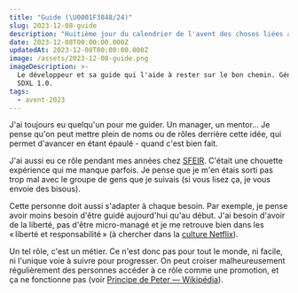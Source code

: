 ```yaml
---
title: "Guide (\U0001F3848/24)"
slug: 2023-12-08-guide
description: "Huitième jour du calendrier de l'avent des choses liées au boulot : le guide"
date: 2023-12-08T00:00:00.000Z
updatedAt: 2023-12-08T00:00:00.000Z
image: /assets/2023-12-08-guide.png
imageDescription: >-
  Le développeur et sa guide qui l'aide à rester sur le bon chemin. Générée avec
  SDXL 1.0.
tags:
  - avent-2023
---
```


J'ai toujours eu quelqu'un pour me guider. Un manager, un mentor… Je pense qu'on peut mettre plein de noms ou de rôles derrière cette idée, qui permet d'avancer en étant épaulé - quand c'est bien fait.

J'ai aussi eu ce rôle pendant mes années chez [SFEIR](https://www.sfeir.com/fr/). C'était une chouette expérience qui me manque parfois. Je pense que je m'en étais sorti pas trop mal avec le groupe de gens que je suivais (si vous lisez ça, je vous envoie des bisous).

Cette personne doit aussi s'adapter à chaque besoin. Par exemple, je pense avoir moins besoin d'être guidé aujourd'hui qu'au début. J'ai besoin d'avoir de la liberté, pas d'être micro-managé et je me retrouve bien dans les « liberté et responsabilité » (à chercher dans la [culture Netflix](https://jobs.netflix.com/culture?lang=Fran%C3%A7ais)).

Un tel rôle, c'est un métier. Ce n'est donc pas pour tout le monde, ni facile, ni l'unique voie à suivre pour progresser. On peut croiser malheureusement régulièrement des personnes accéder à ce rôle comme une promotion, et ça ne fonctionne pas (voir [Principe de Peter — Wikipédia](https://fr.wikipedia.org/wiki/Principe_de_Peter)).
